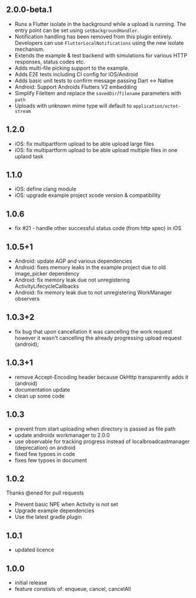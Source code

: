 ## 2.0.0-beta.1

- Runs a Flutter isolate in the background while a upload is running. The entry point can be set using `setBackgroundHandler`.
- Notification handling has been removed from this plugin entirely. Developers can use `FlutterLocalNotifications` using the new isolate mechanism.
- Extends the example & test backend with simulations for various HTTP responses, status codes etc.
- Adds multi-file picking support to the example.
- Adds E2E tests including CI config for iOS/Android
- Adds basic unit tests to confirm message passing Dart <-> Native
- Android: Support Androids Flutters V2 embedding
- Simplify FileItem and replace the `savedDir`/`filename` parameters with `path`
- Uploads with unknown mime type will default to `application/octet-stream`

## 1.2.0

- iOS: fix multipartform upload to be able upload large files
- iOS: fix multipartform upload to be able upload multiple files in one uplaod task

## 1.1.0

- iOS: define clang module
- iOS: upgrade example project xcode version & compatibility

## 1.0.6

- fix #21 - handle other successful status code (from http spec) in iOS

## 1.0.5+1

- Android: update AGP and various dependencies
- Android: fixes memory leaks in the example project due to old image_picker dependency
- Android: fix memory leak due not unregistering ActivityLifecycleCallbacks
- Android: fix memory leak due to not unregistering WorkManager observers

## 1.0.3+2

- fix bug that upon cancellation it was cancelling the work request however it wasn't cancelling the already progressing upload request (android);

## 1.0.3+1

- remove Accept-Encoding header because OkHttp transparently adds it (android)
- documentation update
- clean up some code

## 1.0.3

- prevent from start uploading when directory is passed as file path
- update androidx workmanager to 2.0.0
- use observable for tracking progress instead of localbroadcastmanager (deprecation) on android
- fixed few typoes in code
- fixes few typoes in document

## 1.0.2

Thanks @ened for pull requests

- Prevent basic NPE when Activity is not set
- Upgrade example dependencies
- Use the latest gradle plugin

## 1.0.1

- updated licence

## 1.0.0

- initial release
- feature constists of: enqueue, cancel, cancelAll
